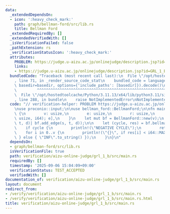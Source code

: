 ```yaml
---
data:
  _extendedDependsOn:
  - icon: ':heavy_check_mark:'
    path: graph/bellman-ford/src/lib.rs
    title: Bellman Ford
  _extendedRequiredBy: []
  _extendedVerifiedWith: []
  _isVerificationFailed: false
  _pathExtension: rs
  _verificationStatusIcon: ':heavy_check_mark:'
  attributes:
    PROBLEM: https://judge.u-aizu.ac.jp/onlinejudge/description.jsp?id=GRL_1_B
    links:
    - https://judge.u-aizu.ac.jp/onlinejudge/description.jsp?id=GRL_1_B
  bundledCode: "Traceback (most recent call last):\n  File \"/opt/hostedtoolcache/Python/3.11.13/x64/lib/python3.11/site-packages/onlinejudge_verify/documentation/build.py\"\
    , line 71, in _render_source_code_stat\n    bundled_code = language.bundle(stat.path,\
    \ basedir=basedir, options={'include_paths': [basedir]}).decode()\n          \
    \         ^^^^^^^^^^^^^^^^^^^^^^^^^^^^^^^^^^^^^^^^^^^^^^^^^^^^^^^^^^^^^^^^^^^^^^^^^^^^^^^^^\n\
    \  File \"/opt/hostedtoolcache/Python/3.11.13/x64/lib/python3.11/site-packages/onlinejudge_verify/languages/rust.py\"\
    , line 288, in bundle\n    raise NotImplementedError\nNotImplementedError\n"
  code: "// verification-helper: PROBLEM https://judge.u-aizu.ac.jp/onlinejudge/description.jsp?id=GRL_1_B\n\
    \nuse proconio::input;\n\nuse bellman_ford::BellmanFord;\n\nfn main() {\n    input!\
    \ {\n        v: usize,\n        e: usize,\n        r: usize,\n        std: [(usize,\
    \ usize, i64); e],\n    }\n    let mut bf = BellmanFord::new(v);\n    std.iter().for_each(|&(s,\
    \ t, d)| bf.add_edge(s, t, d));\n\n    let (cycle, res) = bf.bellman_ford(r);\n\
    \    if cycle {\n        println!(\"NEGATIVE CYCLE\");\n        return;\n    }\n\
    \    for i in 0..v {\n        println!(\"{}\", if res[i] < i64::MAX / 4 { res[i].to_string()\
    \ } else { \"INF\".to_string() });\n    }\n}\n"
  dependsOn:
  - graph/bellman-ford/src/lib.rs
  isVerificationFile: true
  path: verification/aizu-online-judge/grl_1_b/src/main.rs
  requiredBy: []
  timestamp: '2025-09-06 15:04:09+09:00'
  verificationStatus: TEST_ACCEPTED
  verifiedWith: []
documentation_of: verification/aizu-online-judge/grl_1_b/src/main.rs
layout: document
redirect_from:
- /verify/verification/aizu-online-judge/grl_1_b/src/main.rs
- /verify/verification/aizu-online-judge/grl_1_b/src/main.rs.html
title: verification/aizu-online-judge/grl_1_b/src/main.rs
---
```


